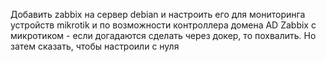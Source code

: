 Добавить zabbix на сервер debian и настроить его для мониторинга устройств mikrotik и по возможности контроллера домена AD
Zabbix с микротиком - если догадаются сделать через докер, то похвалить. Но затем сказать, чтобы настроили с нуля
